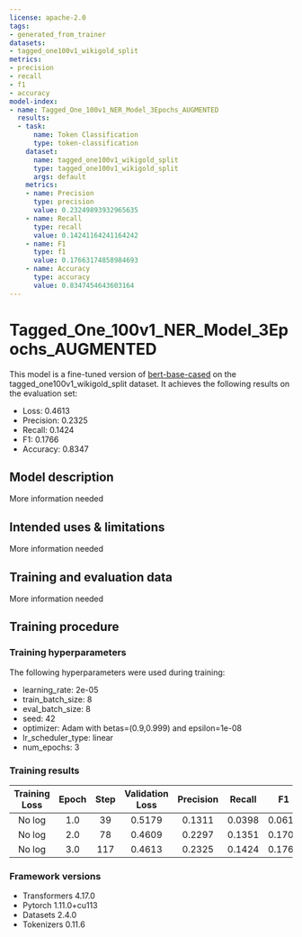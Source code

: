 ```yaml
---
license: apache-2.0
tags:
- generated_from_trainer
datasets:
- tagged_one100v1_wikigold_split
metrics:
- precision
- recall
- f1
- accuracy
model-index:
- name: Tagged_One_100v1_NER_Model_3Epochs_AUGMENTED
  results:
  - task:
      name: Token Classification
      type: token-classification
    dataset:
      name: tagged_one100v1_wikigold_split
      type: tagged_one100v1_wikigold_split
      args: default
    metrics:
    - name: Precision
      type: precision
      value: 0.23249893932965635
    - name: Recall
      type: recall
      value: 0.14241164241164242
    - name: F1
      type: f1
      value: 0.17663174858984693
    - name: Accuracy
      type: accuracy
      value: 0.8347454643603164
---
```


<!-- This model card has been generated automatically according to the information the Trainer had access to. You
should probably proofread and complete it, then remove this comment. -->

# Tagged_One_100v1_NER_Model_3Epochs_AUGMENTED

This model is a fine-tuned version of [bert-base-cased](https://huggingface.co/bert-base-cased) on the tagged_one100v1_wikigold_split dataset.
It achieves the following results on the evaluation set:
- Loss: 0.4613
- Precision: 0.2325
- Recall: 0.1424
- F1: 0.1766
- Accuracy: 0.8347

## Model description

More information needed

## Intended uses & limitations

More information needed

## Training and evaluation data

More information needed

## Training procedure

### Training hyperparameters

The following hyperparameters were used during training:
- learning_rate: 2e-05
- train_batch_size: 8
- eval_batch_size: 8
- seed: 42
- optimizer: Adam with betas=(0.9,0.999) and epsilon=1e-08
- lr_scheduler_type: linear
- num_epochs: 3

### Training results

| Training Loss | Epoch | Step | Validation Loss | Precision | Recall | F1     | Accuracy |
|:-------------:|:-----:|:----:|:---------------:|:---------:|:------:|:------:|:--------:|
| No log        | 1.0   | 39   | 0.5179          | 0.1311    | 0.0398 | 0.0610 | 0.8044   |
| No log        | 2.0   | 78   | 0.4609          | 0.2297    | 0.1351 | 0.1702 | 0.8327   |
| No log        | 3.0   | 117  | 0.4613          | 0.2325    | 0.1424 | 0.1766 | 0.8347   |


### Framework versions

- Transformers 4.17.0
- Pytorch 1.11.0+cu113
- Datasets 2.4.0
- Tokenizers 0.11.6
